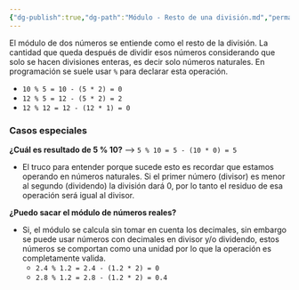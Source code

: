 ```yaml
---
{"dg-publish":true,"dg-path":"Módulo - Resto de una división.md","permalink":"/modulo-resto-de-una-division/","created":"2024-06-03T17:25","updated":"2024-06-03T17:44"}
---
```


El módulo de dos números se entiende como el resto de la división. La cantidad que queda después de dividir esos números considerando que solo se hacen divisiones enteras, es decir solo números naturales. En programación se suele usar `%` para declarar esta operación.
- `10 % 5 = 10 - (5 * 2) = 0`
- `12 % 5 = 12 - (5 * 2) = 2`
- `12 % 12 = 12 - (12 * 1) = 0`

### Casos especiales
**¿Cuál es resultado de 5 % 10?** --> `5 % 10 = 5 - (10 * 0) = 5`
- El truco para entender porque sucede esto es recordar que estamos operando en números naturales. Si el primer número (divisor) es menor al segundo (dividendo) la división dará 0, por lo tanto el residuo de esa operación será igual al divisor.

**¿Puedo sacar el módulo de números reales?**
- Si, el módulo se calcula sin tomar en cuenta los decimales, sin embargo se puede usar números con decimales en divisor y/o dividendo, estos números se comportan como una unidad por lo que la operación es completamente valida.
   - `2.4 % 1.2 = 2.4 - (1.2 * 2) = 0`
   - `2.8 % 1.2 = 2.8 - (1.2 * 2) = 0.4`